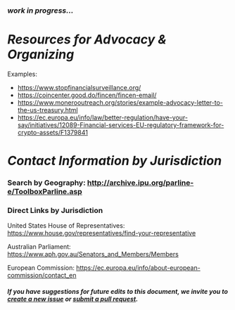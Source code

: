 ### _work in progress..._
# _Resources for Advocacy & Organizing_
Examples:
- https://www.stopfinancialsurveillance.org/
- https://coincenter.good.do/fincen/fincen-email/
- https://www.monerooutreach.org/stories/example-advocacy-letter-to-the-us-treasury.html
- https://ec.europa.eu/info/law/better-regulation/have-your-say/initiatives/12089-Financial-services-EU-regulatory-framework-for-crypto-assets/F1379841

# _Contact Information by Jurisdiction_

### Search by Geography: http://archive.ipu.org/parline-e/ToolboxParline.asp

### Direct Links by Jurisdiction

United States House of Representatives: https://www.house.gov/representatives/find-your-representative

Australian Parliament: https://www.aph.gov.au/Senators_and_Members/Members

European Commission: https://ec.europa.eu/info/about-european-commission/contact_en


#### _If you have suggestions for future edits to this document, we invite you to [create a new issue](https://github.com/monero-outreach/policy-brief/issues) or [submit a pull request](https://github.com/monero-outreach/policy-brief/pulls)._


